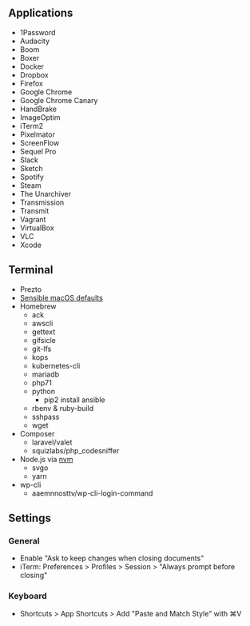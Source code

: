 ## Applications

* 1Password
* Audacity
* Boom
* Boxer
* Docker
* Dropbox
* Firefox
* Google Chrome
* Google Chrome Canary
* HandBrake
* ImageOptim
* iTerm2
* Pixelmator
* ScreenFlow
* Sequel Pro
* Slack
* Sketch
* Spotify
* Steam
* The Unarchiver
* Transmission
* Transmit
* Vagrant
* VirtualBox
* VLC
* Xcode

## Terminal

* Prezto
* [Sensible macOS defaults](https://github.com/mathiasbynens/dotfiles/blob/master/.macos)
* Homebrew
  * ack
  * awscli
  * gettext
  * gifsicle
  * git-lfs
  * kops
  * kubernetes-cli
  * mariadb
  * php71
  * python
    * pip2 install ansible
  * rbenv & ruby-build
  * sshpass
  * wget
* Composer
  * laravel/valet
  * squizlabs/php_codesniffer
* Node.js via [nvm](https://github.com/creationix/nvm)
  * svgo
  * yarn
* wp-cli
  * aaemnnosttv/wp-cli-login-command

## Settings

### General

* Enable "Ask to keep changes when closing documents"
* iTerm: Preferences > Profiles > Session > "Always prompt before closing"

### Keyboard

* Shortcuts > App Shortcuts > Add "Paste and Match Style" with ⌘V
